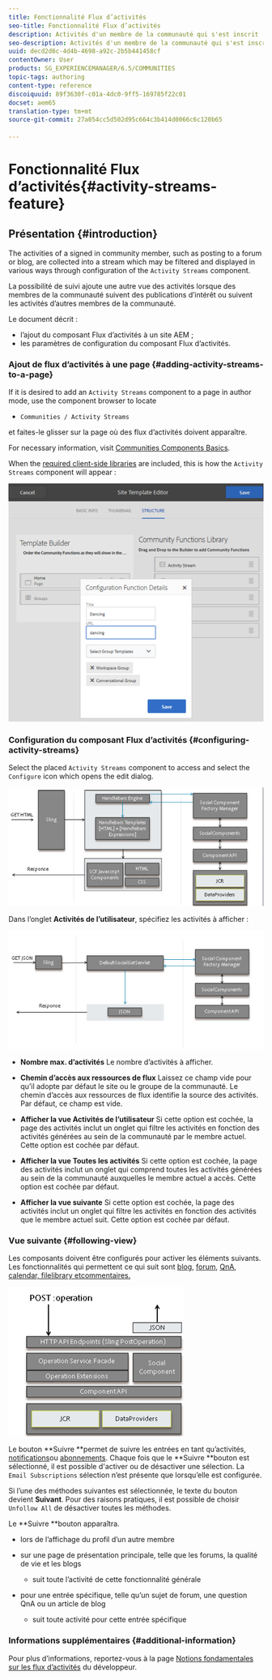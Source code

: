 ```yaml
---
title: Fonctionnalité Flux d’activités
seo-title: Fonctionnalité Flux d’activités
description: Activités d'un membre de la communauté qui s'est inscrit
seo-description: Activités d'un membre de la communauté qui s'est inscrit
uuid: decd2d6c-4d4b-4698-a92c-2b5b441458cf
contentOwner: User
products: SG_EXPERIENCEMANAGER/6.5/COMMUNITIES
topic-tags: authoring
content-type: reference
discoiquuid: 89f3630f-c01a-4dc0-9ff5-169785f22c01
docset: aem65
translation-type: tm+mt
source-git-commit: 27a054cc5d502d95c664c3b414d0066c6c120b65

---
```



# Fonctionnalité Flux d’activités{#activity-streams-feature}

## Présentation {#introduction}

The activities of a signed in community member, such as posting to a forum or blog, are collected into a stream which may be filtered and displayed in various ways through configuration of the `Activity Streams` component.

La possibilité de suivi ajoute une autre vue des activités lorsque des membres de la communauté suivent des publications d’intérêt ou suivent les activités d’autres membres de la communauté.

Le document décrit :

* l’ajout du composant Flux d’activités à un site AEM ;
* les paramètres de configuration du composant Flux d’activités.

### Ajout de flux d’activités à une page {#adding-activity-streams-to-a-page}

If it is desired to add an `Activity Streams` component to a page in author mode, use the component browser to locate

* `Communities / Activity Streams`

et faites-le glisser sur la page où des flux d’activités doivent apparaître.

For necessary information, visit [Communities Components Basics](/help/communities/basics.md).

When the [required client-side libraries](/help/communities/essentials-activities.md#essentials-for-client-side) are included, this is how the `Activity Streams` component will appear :

![chlimage_1-24](assets/chlimage_1-24.png)

### Configuration du composant Flux d’activités {#configuring-activity-streams}

Select the placed `Activity Streams` component to access and select the `Configure` icon which opens the edit dialog.

![chlimage_1-25](assets/chlimage_1-25.png)

Dans l’onglet **Activités de l’utilisateur**, spécifiez les activités à afficher :

![chlimage_1-26](assets/chlimage_1-26.png)

* **Nombre max. d’activités** Le nombre d’activités à afficher.

* **Chemin d’accès aux ressources de flux** Laissez ce champ vide pour qu’il adopte par défaut le site ou le groupe de la communauté. Le chemin d’accès aux ressources de flux identifie la source des activités. Par défaut, ce champ est vide.

* **Afficher la vue Activités de l’utilisateur** Si cette option est cochée, la page des activités inclut un onglet qui filtre les activités en fonction des activités générées au sein de la communauté par le membre actuel. Cette option est cochée par défaut.

* **Afficher la vue Toutes les activités** Si cette option est cochée, la page des activités inclut un onglet qui comprend toutes les activités générées au sein de la communauté auxquelles le membre actuel a accès. Cette option est cochée par défaut.

* **Afficher la vue suivante** Si cette option est cochée, la page des activités inclut un onglet qui filtre les activités en fonction des activités que le membre actuel suit. Cette option est cochée par défaut.

### Vue suivante {#following-view}

Les composants doivent être configurés pour activer les éléments suivants. Les fonctionnalités qui permettent ce qui suit sont [blog](/help/communities/blog-feature.md), [forum](/help/communities/forum.md), [QnA](/help/communities/working-with-qna.md), [calendar, filelibrary etcommentaires.](/help/communities/calendar.md)[](/help/communities/file-library.md)[](/help/communities/comments.md)

![chlimage_1-27](assets/chlimage_1-27.png)

Le bouton **Suivre **permet de suivre les entrées en tant qu’activités, [notifications](/help/communities/notifications.md)ou [abonnements](/help/communities/subscriptions.md). Chaque fois que le **Suivre **bouton est sélectionné, il est possible d&#39;activer ou de désactiver une sélection. La `Email Subscriptions` sélection n’est présente que lorsqu’elle est configurée.

Si l’une des méthodes suivantes est sélectionnée, le texte du bouton devient **Suivant**. Pour des raisons pratiques, il est possible de choisir `Unfollow All` de désactiver toutes les méthodes.

Le **Suivre **bouton apparaîtra.

* lors de l’affichage du profil d’un autre membre
* sur une page de présentation principale, telle que les forums, la qualité de vie et les blogs

   * suit toute l’activité de cette fonctionnalité générale

* pour une entrée spécifique, telle qu’un sujet de forum, une question QnA ou un article de blog

   * suit toute activité pour cette entrée spécifique

### Informations supplémentaires {#additional-information}

Pour plus d’informations, reportez-vous à la page [Notions fondamentales sur les flux d’activités](/help/communities/essentials-activities.md) du développeur.
